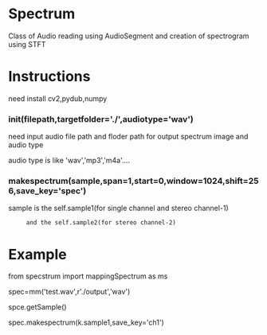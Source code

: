 # Spectrum
Class of Audio reading using AudioSegment and creation of spectrogram using STFT
# Instructions
need install cv2,pydub,numpy

### __init__(filepath,targetfolder='./',audiotype='wav') 

 need input audio file path and floder path for output spectrum image and audio type
 
 
 audio type is like 'wav','mp3','m4a'....


### makespectrum(sample,span=1,start=0,window=1024,shift=256,save_key='spec')


sample is the self.sample1(for single channel and stereo channel-1) 



         and the self.sample2(for stereo channel-2)


# Example

from specstrum import mappingSpectrum as ms


spec=mm('test.wav',r'./output','wav')


spce.getSample()


spec.makespectrum(k.sample1,save_key='ch1')
